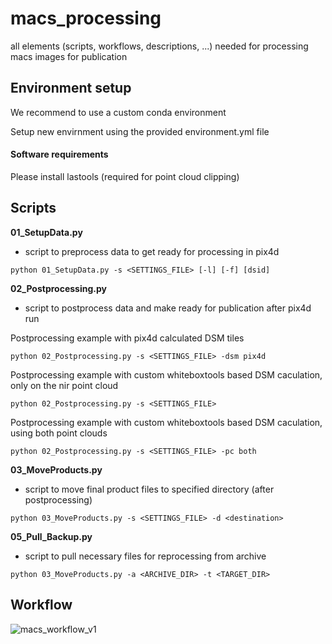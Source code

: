 # macs_processing
all elements (scripts, workflows, descriptions, ...) needed for processing macs images for publication

## Environment setup
We recommend to use a custom conda environment

Setup new envirnment using the provided environment.yml file

#### Software requirements
Please install lastools (required for point cloud clipping)

## Scripts
**01_SetupData.py**
* script to preprocess data to get ready for processing in pix4d

`python 01_SetupData.py -s <SETTINGS_FILE> [-l] [-f] [dsid]`


**02_Postprocessing.py**
* script to postprocess data and make ready for publication after pix4d run

Postprocessing example with pix4d calculated DSM tiles

`python 02_Postprocessing.py -s <SETTINGS_FILE> -dsm pix4d`

Postprocessing example with custom whiteboxtools based DSM caculation, only on the nir point cloud

`python 02_Postprocessing.py -s <SETTINGS_FILE>`

Postprocessing example with custom whiteboxtools based DSM caculation, using both point clouds

`python 02_Postprocessing.py -s <SETTINGS_FILE> -pc both`

**03_MoveProducts.py**
* script to move final product files to specified directory (after postprocessing)

`python 03_MoveProducts.py -s <SETTINGS_FILE> -d <destination>`

**05_Pull_Backup.py**
* script to pull necessary files for reprocessing from archive

`python 03_MoveProducts.py -a <ARCHIVE_DIR> -t <TARGET_DIR>`


## Workflow
![macs_workflow_v1](https://user-images.githubusercontent.com/40014163/148205796-97045090-e266-48f8-b357-7eaaa8d41b9f.png)
